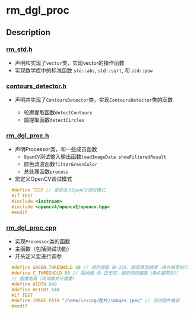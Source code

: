 # rm_dgl_proc

## Description

### [rm_std.h](include%2Frm_std.h)

- 声明和实现了`vector`类，实现vector的操作函数
- 实现数学库中的标准函数 `std::abs`, `std::sqrt`, 和 `std::pow` 

### [contours_detector.h](include%2Fcontours_detector.h)

- 声明并实现了`ContoursDetector`类，实现`ContoursDetector`类的函数
  
  - 轮廓提取函数`detectContours`
  - 圆提取函数`detectCircles`
### [rm_dgl_proc.h](include%2Frm_dgl_proc.h) 

- 声明Processor类，和一些成员函数
  - `OpenCV`测试输入输出函数`loadImageData showFilteredResult`
  - 颜色滤波函数`filterGreenColor`
  - 总处理函数`process`
- 宏定义OpenCV调试模式
```c++
  #define TEST // 是否进入OpenCV测试模式
  #if TEST
  #include <iostream>
  #include <opencv4/opencv2/opencv.hpp>
  #endif
```

### [rm_dgl_proc.cpp](src%2Frm_dgl_proc.cpp)

- 实现`Processor`类的函数
- 主函数（包括测试功能）
- 开头定义宏进行调参
```c++
  #define GREEN_THRESHOLD 20 // 绿色阈值（0-255，越高筛选越绿（条件越苛刻））
  #define C_THRESHOLD 60 // 圆阈值（0-正无穷，越低筛选越圆（条件越苛刻））
  // 图像宽高（测试模式不需要）
  #define WIDTH 640 
  #define HEIGHT 640
  #if TEST
  #define IMAGE_PATH "/home/irving/图片/images.jpeg" // 测试图片路径
  #endif
```
